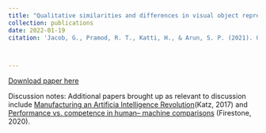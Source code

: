 ```yaml
---
title: "Qualitative similarities and differences in visual object representations between brains and deep networks."
collection: publications
date: 2022-01-19
citation: 'Jacob, G., Pramod, R. T., Katti, H., & Arun, S. P. (2021). Qualitative similarities and differences in visual object representations between brains and deep networks. Nature communications, 12(1), 1-14.'



---
```

[Download paper here](https://PBS-JHU-Journal-Club.github.io/files/JacobEtAl2021.pdf)

Discussion notes: Additional papers brought up as relevant to discussion include [Manufacturing an Artificia Intelligence Revolution](https://papers.ssrn.com/sol3/papers.cfm?abstract_id=3078224)(Katz, 2017) and [Performance vs. competence in human–
machine comparisons](https://www.ncbi.nlm.nih.gov/pmc/articles/PMC7604508/) (Firestone, 2020).


